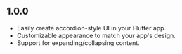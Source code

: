 ## 1.0.0

* Easily create accordion-style UI in your Flutter app.
* Customizable appearance to match your app's design.
* Support for expanding/collapsing content.
